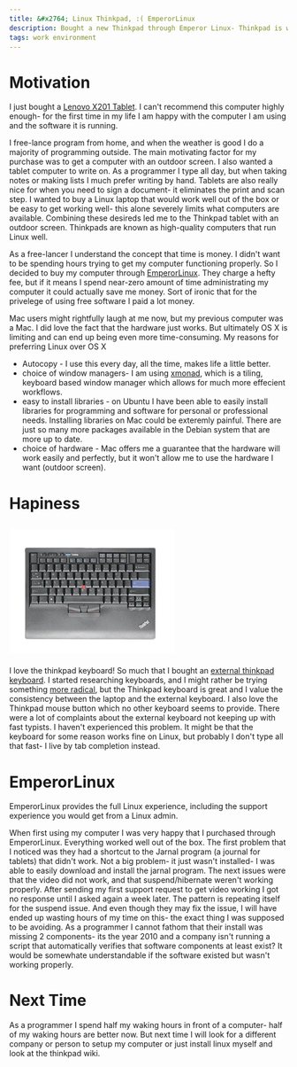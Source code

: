 ```yaml
---
title: &#x2764; Linux Thinkpad, :( EmperorLinux
description: Bought a new Thinkpad through Emperor Linux- Thinkpad is worth it, but EmperorLinux isn't.
tags: work environment
---
```


Motivation
==========

I just bought a [Lenovo X201 Tablet](shop.lenovo.com/us/landing.../thinkpad/.../X201-X201s-X201tablet). I can't recommend this computer highly enough- for the first time in my life I am happy with the computer I am using and the software it is running.

I free-lance program from home, and when the weather is good I do a majority of programming outside. The main motivating factor for my purchase was to get a computer with an outdoor screen. I also wanted a tablet computer to write on. As a programmer I type all day, but when taking notes or making lists I much prefer writing by hand. Tablets are also really nice for when you need to sign a document- it eliminates the print and scan step. I wanted to buy a Linux laptop that would work well out of the box or be easy to get working well- this alone severely limits what computers are available. Combining these desireds led me to the Thinkpad tablet with an outdoor screen. Thinkpads are known as high-quality computers that run Linux well.

As a free-lancer I understand the concept that time is money. I didn't want to be spending hours trying to get my computer functioning properly. So I decided to buy my computer through [EmperorLinux](emperorlinux.com). They charge a hefty fee, but if it means I spend near-zero amount of time administrating my computer it could actually save me money. Sort of ironic that for the privelege of using free software I paid a lot money.

Mac users might rightfully laugh at me now, but my previous computer was a Mac. I did love the fact that the hardware just works. But ultimately OS X is limiting and can end up being even more time-consuming. My reasons for preferring Linux over OS X
* Autocopy - I use this every day, all the time, makes life a little better.
* choice of window managers- I am using [xmonad](xmonad.org), which is a tiling, keyboard based window manager which allows for much more effecient workflows.
* easy to install libraries - on Ubuntu I have been able to easily install libraries for programming and software for personal or professional needs. Installing libraries on Mac could be exteremly painful. There are just so many more packages available in the Debian system that are more up to date.
* choice of hardware - Mac offers me a guarantee that the hardware will work easily and perfectly, but it won't allow me to use the hardware I want (outdoor screen).

Hapiness
========

![Keyboard](/images/thinkpad-keyboard.jpeg)
------------------------------------------
I love the thinkpad keyboard! So much that I bought an [external thinkpad keyboard](http://www.newegg.com/Product/Product.aspx?Item=N82E16823218006). I started researching keyboards, and I might rather be trying something [more radical](http://www.typematrix.com/2030/why.php), but the Thinkpad keyboard is great and I value the consistency between the laptop and the external keyboard. I also love the Thinkpad mouse button which no other keyboard seems to provide. There were a lot of complaints about the external keyboard not keeping up with fast typists. I haven't experienced this problem. It might be that the keyboard for some reason works fine on Linux, but probably I don't type all that fast- I live by tab completion instead.


EmperorLinux
============

EmperorLinux provides the full Linux experience, including the support experience you would get from a Linux admin.

When first using my computer I was very happy that I purchased through EmperorLinux. Everything worked well out of the box. The first problem that I noticed was they had a shortcut to the Jarnal program (a journal for tablets) that didn't work. Not a big problem- it just wasn't installed- I was able to easily download and install the jarnal program. The next issues were that the video did not work, and that suspend/hibernate weren't working properly. After sending my first support request to get video working I got no response until I asked again a week later. The pattern is repeating itself for the suspend issue. And even though they may fix the issue, I will have ended up wasting hours of my time on this- the exact thing I was supposed to be avoiding. As a programmer I cannot fathom that their install was missing 2 components- its the year 2010 and a company isn't running a script that automatically verifies that software components at least exist? It would be somewhate understandable if the software existed but wasn't working properly.


Next Time
=========
As a programmer I spend half my waking hours in front of a computer- half of my waking hours are better now. But next time I will look for a different company or person to setup my computer or just install linux myself and look at the thinkpad wiki.
